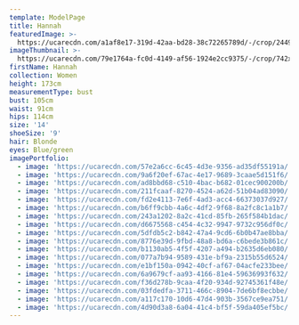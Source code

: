```yaml
---
template: ModelPage
title: Hannah
featuredImage: >-
  https://ucarecdn.com/a1af8e17-319d-42aa-bd28-38c72265789d/-/crop/2449x1205/0,0/-/preview/
imageThumbnail: >-
  https://ucarecdn.com/79e1764a-fc0d-4149-af56-1924e2cc9375/-/crop/742x925/407,45/-/preview/
firstName: Hannah
collection: Women
height: 173cm
measurementType: bust
bust: 105cm
waist: 91cm
hips: 114cm
size: '14'
shoeSize: '9'
hair: Blonde
eyes: Blue/green
imagePortfolio:
  - image: 'https://ucarecdn.com/57e2a6cc-6c45-4d3e-9356-ad35df55191a/'
  - image: 'https://ucarecdn.com/9a6f20ef-67ac-4e17-9689-3caae5d151f6/'
  - image: 'https://ucarecdn.com/ad8bbd68-c510-4bac-b682-01cec900200b/'
  - image: 'https://ucarecdn.com/211fcaaf-8270-4524-a62d-51b04ad83090/'
  - image: 'https://ucarecdn.com/fd2e4113-7e6f-4ad3-acc4-66373037d927/'
  - image: 'https://ucarecdn.com/b6ff9cbb-4a6c-4df2-9f68-8a2fc8c1a1b7/'
  - image: 'https://ucarecdn.com/243a1202-8a2c-41cd-85fb-265f584b1dac/'
  - image: 'https://ucarecdn.com/d6675568-c454-4c32-9947-9732c956df0c/'
  - image: 'https://ucarecdn.com/5dfdb5c2-b842-47a4-9cd6-6b0b47ae8bba/'
  - image: 'https://ucarecdn.com/8776e39d-9fbd-48a8-bd6a-c6bede3b861c/'
  - image: 'https://ucarecdn.com/b1130ab5-4f5f-4207-a494-b2635d6eb080/'
  - image: 'https://ucarecdn.com/077a7b94-9589-431e-bf9a-2315b55d6524/'
  - image: 'https://ucarecdn.com/e1bf150a-0942-40cf-af67-04acfe233bee/'
  - image: 'https://ucarecdn.com/6a9679cf-aa93-4166-81e4-59636993f632/'
  - image: 'https://ucarecdn.com/f36d278b-9caa-4f20-934d-92745361f48e/'
  - image: 'https://ucarecdn.com/03fdedfa-3711-466c-8904-7de6bf8ecbbe/'
  - image: 'https://ucarecdn.com/a117c170-10d6-47d4-903b-3567ce9ea751/'
  - image: 'https://ucarecdn.com/4d90d3a8-6a04-41c4-bf5f-59da405ef5bc/'
---
```


